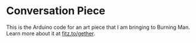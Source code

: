 # Conversation Piece #

This is the Arduino code for an art piece that I am bringing to Burning Man. Learn more about it at <a href="http://fitz.to/gether/">fitz.to/gether</a>.